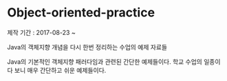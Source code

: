 # Object-oriented-practice
제작 기간 : 2017-08-23 ~

Java의 객체지향 개념을 다시 한번 정리하는 수업의 예제 자료들

Java의 기본적인 객체지향 패러다임과 관련된 간단한 예제들이다.
학교 수업의 일종이다 보니 매우 간단하고 쉬운 예제들이다.
